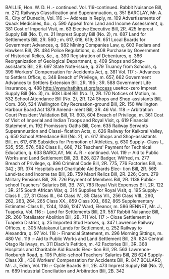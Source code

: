 BAILLIE, Hon. W. D. H .- continued. Vol. 119-continued. Rabbit Nuisance Bill, m. 272 Railways Classification and Superannuation, q. 351 BARCLAY, Mr. A. R., City of Dunedin, Vol. 116 :-- Address in Reply, m. 109 Advertisements of Quack Medicines, &o., q. 590 Appeal from Land and Income Assessment, q. 381 Cost of Imperial Visit, m. 63 Elective Executive Bill, 2R. 425 Imprest Supply Bill (No. 1), m. 21 Imprest Supply Bill (No. 2), m. 687 Land for Settlements Bill, 2R. 560 ; m. 617, 618, 619; 3R. 651 Local Boards for Government Advances, q. 982 Mining Companies Law, q. 603 Pedlars and Hawkers Bill, 2R. 484 Police Regulations, q. 408 Purchase by Government of Historical Relics, &c., q. 390 Registration of Debentures, q. 386 Reorganization of Geological Department, q. 409 Shops and Shop-assistants Bill, 2B. 697 State Note-issue, q. 379 Truancy from Schools, q. 399 Workers' Compensation for Accidents Act, q. 381 Vol. 117 :- Advances to Settlers Office, q. 348 Breach of Privilege, m. 657, 662 Government Advances to Settlers Extension Bill, 2R. 195 ; 3R. 588 Government Life Insurance, q. 488 http://www.hathitrust.org/access use#cc-zero Imprest Supply Bill (No. 3), m. 608 Libel Bill (No. 1), 2R. 170 Notices of Motion, m. 532 School Attendance Bill (No. 2), 2R. 124 Shops and Shop-assistants Bill, Com. 360, 524 Wellington City Recreation-ground Bill, 2R. 150 Wellington Harbour Board Act 1879 Amend- ment Bill, 3R. 46 Vol. 118 :- Arbitration Court President Validation Bill, 1R. 603, 604 Breach of Privilege, m. 361 Cost of Visit of Imperial and Indian Troops and Royal Visit, q. 619 Financial Statement, m. 192 Promissory Oaths Bill, Com. 635 Railway Servants Superannuation and Classi- fication Acts, q. 626 Railway for Kaikorai Valley, q. 650 School Attendance Bill (No. 2), m. 617 Shops and Shop-assistants Bill, m. 617, 618 Subsidies for Promotion of Athletics, g. 630 Supply- Class I., 535, 555, 576, 582 Class II., 666, 712 Teachers' Payment for Technical Education, q. 633 BARCLAY, Mr. A. R .- continued. Vol. 119 :- Aid to Public Works and Land Settlement Bill, 2B. 826, 827 Badger, Wilfred, m. 277 Breach of Privilege, q. 896 Criminal Code Bill, 2R. 775, 776 Factories Bill, m. 342 ; 3R. 374 Hospitals and Charitable Aid Boards Elec- tion Bill, 2R. 568 Land-tax and Income tax Bill, 2B. 759 Maori Relics Bill, 2R. 226; Com. 279 Military Pensions Bill, 2R. 726 Payment of Members Bill, 2R. 1138 Public-school Teachers' Salaries Bill, 3B. 781, 783 Royal Visit Expenses Bill, 2R. 122 ; 3R. 215 South African War, q. 314 Supplies for Royal Visit, q. 195 Supply- Class II., 27, 31 Class III., 64 Class IV., 85 Class VII., 256 Class VIII., 260, 262, 263, 264, 265 Class XX., 859 Class XXI., 862, 865 Supplementary Estimates-Class II., 1244, 1246, 1247 Ward, Eleanor, m. 586 BENNET, Mr. J., Tuapeka, Vol. 116 :- Land for Settlements Bill, 2R. 557 Rabbit Nuisance Bill, 2R. 260 Totalisator Abolition Bill, 2B. 711 Vol. 117 :- Close Settlement in Tuapeka District, q. 25 Imported Stud Horses, q. 347 Lawrence Railway Offices, q. 305 Matakanui Lands for Settlement, q. 252 Railway to Alexandra, q. 97 Vol. 118 :- Financial Statement, m. 296 Morning Sittings, m. 480 Vol. 119 :- Aid to Public Works and Land Settlement Bill, 2R. 824 Central Otago Railways, m. 311 Diack's Petition, m. 42 Factories Bill, 3R. 368 Hospitals and Charitable Aid Boards Elec- tion Bill, 2R. 563 Lawrence-Roxburgh Road, q. 105 Public-school Teachers' Salaries Bill, 2B 624 Supply-Class XII., 436 Workers' Compensation for Accidents Bill, R. 847 BOLLARD, Mr. J., Eden, Vol. 116 :- Cycle Boards Bill, 2B. 473 Imprest Supply Bill (No. 2), m. 689 Industrial Conciliation and Arbitration Bili, 2B. 342 
